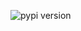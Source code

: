 ![pypi version]


<!-- MarkDown Links -->
[pypi version]: https://img.shields.io/pypi/v/pkg-cli?color=blue&style=flat-square

